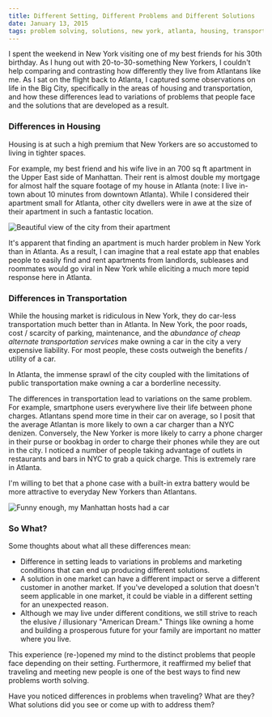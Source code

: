 ```yaml
---
title: Different Setting, Different Problems and Different Solutions
date: January 13, 2015
tags: problem solving, solutions, new york, atlanta, housing, transportation, entrepreneurship
---
```


I spent the weekend in New York visiting one of my best friends for his 30th birthday. As I hung out with 20-to-30-something New Yorkers, I couldn't help comparing and contrasting how differently they live from Atlantans like me. As I sat on the flight back to Atlanta, I captured some observations on life in the Big City, specifically in the areas of housing and transportation, and how these differences lead to variations of problems that people face and the solutions that are developed as a result.

### Differences in Housing

Housing is at such a high premium that New Yorkers are so accustomed to living in tighter spaces.

For example, my best friend and his wife live in an 700 sq ft apartment in the Upper East side of Manhattan. Their rent is almost double my mortgage for almost half the square footage of my house in Atlanta (note: I live in-town about 10 minutes from downtown Atlanta). While I considered their apartment small for Atlanta, other city dwellers were in awe at the size of their apartment in such a fantastic location.

![Beautiful view of the city from their apartment](https://farm8.staticflickr.com/7527/16084911280_2023f54720_c.jpg)

It's apparent that finding an apartment is much harder problem in New York than in Atlanta. As a result, I can imagine that a real estate app that enables people to easily find and rent apartments from landlords, subleases and roommates would go viral in New York while eliciting a much more tepid response here in Atlanta.

### Differences in Transportation

While the housing market is ridiculous in New York, they do car-less transportation much better than in Atlanta. In New York, the poor roads, cost / scarcity of parking, maintenance, and the *abundance of cheap alternate transportation services* make owning a car in the city a very expensive liability. For most people, these costs outweigh the benefits / utility of a car.

In Atlanta, the immense sprawl of the city coupled with the limitations of public transportation make owning a car a borderline necessity.

The differences in transportation lead to variations on the same problem. For example, smartphone users everywhere live their life between phone charges. Atlantans spend more time in their car on average, so I posit that the average Atlantan is more likely to own a car charger than a NYC denizen. Conversely, the New Yorker is more likely to carry a phone charger in their purse or bookbag in order to charge their phones while they are out in the city. I noticed a number of people taking advantage of outlets in restaurants and bars in NYC to grab a quick charge. This is extremely rare in Atlanta.

I'm willing to bet that a phone case with a built-in extra battery would be more attractive to everyday New Yorkers than Atlantans.

![Funny enough, my Manhattan hosts had a car](https://farm8.staticflickr.com/7492/16084915040_ecdbb5aa5a_c.jpg)

### So What?

Some thoughts about what all these differences mean:

* Difference in setting leads to variations in problems and marketing conditions that can end up producing different solutions.
* A solution in one market can have a different impact or serve a different customer in another market. If you've developed a solution that doesn't seem applicable in one market, it could be viable in a different setting for an unexpected reason.
* Although we may live under different conditions, we still strive to reach the elusive / illusionary "American Dream." Things like owning a home and building a prosperous future for your family are important no matter where you live.

This experience (re-)opened my mind to the distinct problems that people face depending on their setting. Furthermore, it reaffirmed my belief that traveling and meeting new people is one of the best ways to find new problems worth solving.

Have you noticed differences in problems when traveling? What are they? What solutions did you see or come up with to address them?
